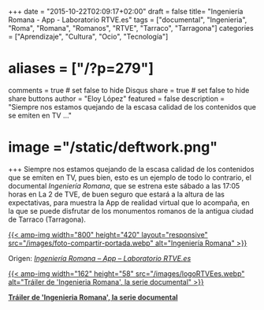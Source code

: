 +++
date = "2015-10-22T02:09:17+02:00"
draft = false
title= "Ingeniería Romana - App - Laboratorio RTVE.es"
tags = ["documental", "Ingenieria", "Roma", "Romana", "Romanos", "RTVE", "Tarraco", "Tarragona"]
categories = ["Aprendizaje", "Cultura", "Ocio", "Tecnología"]
# aliases = ["/?p=279"]
comments = true	# set false to hide Disqus
share = true	# set false to hide share buttons
author = "Eloy López"
featured = false
description = "Siempre nos estamos quejando de la escasa calidad de los contenidos que se emiten en TV ..."
# image ="/static/deftwork.png"
+++
Siempre nos estamos quejando de la escasa calidad de los contenidos que se emiten en TV, pues bien, esto es un ejemplo de todo lo contrario, el documental _Ingeniería Romana_, que se estrena este sábado a las 17:05 horas en La 2 de TVE, de buen seguro que estará a la altura de las expectativas, para muestra la App de realidad virtual que lo acompaña, en la que se puede disfrutar de los monumentos romanos de la antigua ciudad de Tarraco (Tarragona).

[{{< amp-img width="800" height="420" layout="responsive" src="/images/foto-compartir-portada.webp" alt="Ingeniería Romana" >}}](http://lab.rtve.es/ingenieria-romana/realidad-virtual/)

Origen: _[Ingeniería Romana &#8211; App &#8211; Laboratorio RTVE.es](http://lab.rtve.es/ingenieria-romana/realidad-virtual/)_

[{{< amp-img width="162" height="58" src="/images/logoRTVEes.webp" alt="Tráiler de 'Ingenieria Romana', la serie documental" >}}](http://www.rtve.es/alacarta/videos/ingenieria-romana/trailer-ciudades-ingenieria-romana/3321884/)

<a style="color:#333;font-weight:bold;" title="Tráiler de &#039;Ingenieria Romana&#039;, la serie documental" href="https://www.rtve.es/alacarta/videos/ingenieria-romana/trailer-ciudades-ingenieria-romana/3321884/">
<strong>Tráiler de 'Ingenieria Romana', la serie documental</strong>
</a>


